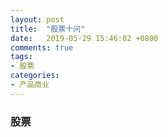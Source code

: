 ```yaml
---
layout: post
title:  "股票十问"
date:   2019-05-29 15:46:02 +0800
comments: true
tags:
- 股票
categories:
- 产品商业
---
```


### 股票


